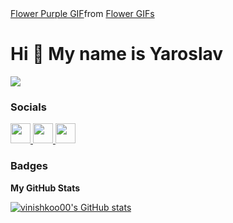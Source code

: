 <div class="tenor-gif-embed" data-postid="22921370" data-share-method="host" data-aspect-ratio="2.80702" data-width="100%"><a href="https://tenor.com/view/flower-purple-anime-gif-22921370">Flower Purple GIF</a>from <a href="https://tenor.com/search/flower-gifs">Flower GIFs</a></div> <script type="text/javascript" async src="https://tenor.com/embed.js"></script>

Hi 👋 My name is Yaroslav
=========================

<a href="https://www.github.com/vinishkoo00" target="_blank" rel="noreferrer"><img
src="https://img.shields.io/github/followers/vinishkoo00?logo=github&style=for-the-badge&color=a855f7&labelColor=000000" /></a>

### Socials

<p align="left"> <a href="https://discord.com/users/vinishkoo0" target="_blank" rel="noreferrer"> <picture> <source media="(prefers-color-scheme: dark)" srcset="https://raw.githubusercontent.com/danielcranney/readme-generator/main/public/icons/socials/discord-dark.svg" /> <source media="(prefers-color-scheme: light)" srcset="https://raw.githubusercontent.com/danielcranney/readme-generator/main/public/icons/socials/discord.svg" /> <img src="https://raw.githubusercontent.com/danielcranney/readme-generator/main/public/icons/socials/discord.svg" width="32" height="32" /> </picture> </a> <a href="https://www.github.com/vinishkoo00" target="_blank" rel="noreferrer"> <picture> <source media="(prefers-color-scheme: dark)" srcset="https://raw.githubusercontent.com/danielcranney/readme-generator/main/public/icons/socials/github-dark.svg" /> <source media="(prefers-color-scheme: light)" srcset="https://raw.githubusercontent.com/danielcranney/readme-generator/main/public/icons/socials/github.svg" /> <img src="https://raw.githubusercontent.com/danielcranney/readme-generator/main/public/icons/socials/github.svg" width="32" height="32" /> </picture> </a> <a href="https://www.twitch.tv/https://www.twitch.tv/vinishkoo0" target="_blank" rel="noreferrer"> <picture> <source media="(prefers-color-scheme: dark)" srcset="https://raw.githubusercontent.com/danielcranney/readme-generator/main/public/icons/socials/twitch-dark.svg" /> <source media="(prefers-color-scheme: light)" srcset="https://raw.githubusercontent.com/danielcranney/readme-generator/main/public/icons/socials/twitch.svg" /> <img src="https://raw.githubusercontent.com/danielcranney/readme-generator/main/public/icons/socials/twitch.svg" width="32" height="32" /> </picture> </a></p>

### Badges

<b>My GitHub Stats</b>

<a href="http://www.github.com/vinishkoo00"><img src="https://github-readme-stats.vercel.app/api?username=vinishkoo00&show_icons=true&hide=&count_private=true&title_color=a855f7&text_color=ffffff&icon_color=a855f7&bg_color=000000&hide_border=true&show_icons=true" alt="vinishkoo00's GitHub stats" /></a>


